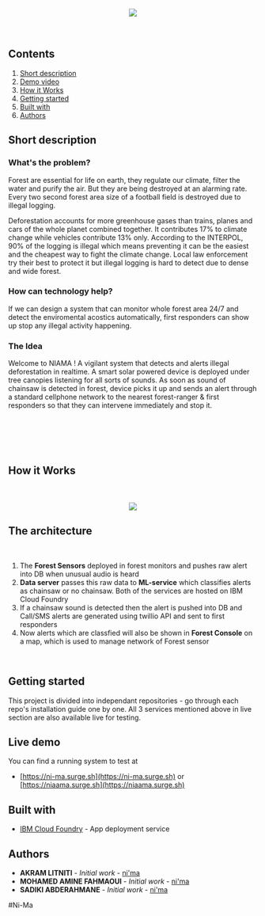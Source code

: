 </br>
<div align="center"> 
<img src=https://niaama.surge.sh/assets/imgs/logobig.png />
</br>
</br>
</br>

</div>

## Contents

1. [Short description](#short-description)
1. [Demo video](#demo-video)
1. [How it Works](#how-it-works)
1. [Getting started](#getting-started)
1. [Built with](#built-with)
1. [Authors](#authors)

## Short description

### What's the problem?

Forest are essential for life on earth, they regulate our climate, filter the water and purify the air. But they are being destroyed at an alarming rate. Every two second forest area size of a football field is destroyed due to illegal logging.

Deforestation accounts for more greenhouse gases than trains, planes and cars of the whole planet combined together. It contributes 17% to climate change while vehicles contribute 13% only. According to the INTERPOL, 90% of the logging is illegal which means preventing it can be the easiest and the cheapest way to fight the climate change. Local law enforcement try their best to protect it but illegal logging is hard to detect due to dense and wide forest.

### How can technology help?

If we can design a system that can monitor whole forest area 24/7 and detect the enviromental acostics automatically, first responders can show up stop any illegal activity happening.

### The Idea

Welcome to NIAMA ! A vigilant system that detects and alerts illegal deforestation in realtime. A smart solar powered device is deployed under tree canopies listening for all sorts of sounds. As soon as sound of chainsaw is detected in forest, device picks it up and sends an alert through a standard cellphone network to the nearest forest-ranger & first responders so that they can intervene immediately and stop it.

</br>
</br>
</br>


</br>

## How it Works

</br>
</br>

<div align="center">
<img src= https://ni-ma.surge.sh/assets/imgs/GIF.gif>
</div>

## The architecture

</br>

1. The **Forest Sensors** deployed in forest monitors and pushes raw alert into DB when unusual audio is heard
2. **Data server** passes this raw data to **ML-service** which classifies alerts as chainsaw or no chainsaw. Both of the services are hosted on IBM Cloud Foundry
3. If a chainsaw sound is detected then the alert is pushed into DB and Call/SMS alerts are generated using twillio API and sent to first responders
4. Now alerts which are classfied will also be shown in **Forest Console** on a map, which is used to manage network of Forest sensor

</br>


## Getting started

This project is divided into independant repositories - go through each repo's installation guide one by one. All 3 services mentioned above in live section are also available live for testing.

## Live demo

You can find a running system to test at

- [https://ni-ma.surge.sh](https://ni-ma.surge.sh)  or  [https://niaama.surge.sh](https://niaama.surge.sh)

## Built with

- [IBM Cloud Foundry](https://www.ibm.com/my-en/cloud/cloud-foundry?p1=Search&p4=43700056108279779&p5=e&cm_mmc=Search_Google-_-1S_1S-_-AS_IN-_-ibm%20cloud%20foundry_e&cm_mmca7=71700000065340837&cm_mmca8=kwd-336499027875&cm_mmca9=Cj0KCQjwgo_5BRDuARIsADDEntRWcREi8wJdRinabS_D-SMAW_b0EVIkedH8YLiXP7grZrbQUCmXXo8aAhlwEALw_wcB&cm_mmca10=453013934834&cm_mmca11=e&gclsrc=aw.ds&&gclid=Cj0KCQjwgo_5BRDuARIsADDEntRWcREi8wJdRinabS_D-SMAW_b0EVIkedH8YLiXP7grZrbQUCmXXo8aAhlwEALw_wcB) - App deployment service


## Authors

- **AKRAM LITNITI** - _Initial work_ - [ni'ma](https://niaama.surge.sh)
- **MOHAMED AMINE FAHMAOUI** - _Initial work_ - [ni'ma](https://niaama.surge.sh)
- **SADIKI ABDERAHMANE** - _Initial work_ - [ni'ma](https://niaama.surge.sh)


#Ni-Ma
